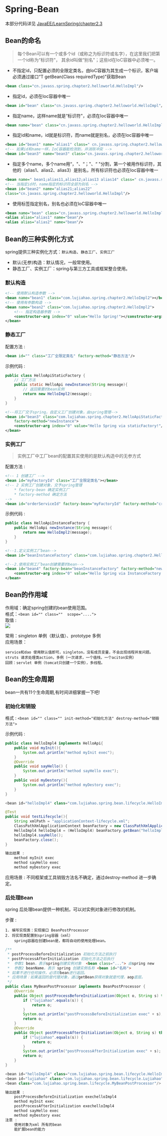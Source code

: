 # Spring-Bean
本部分代码详见 [JavaEE/LearnSpring/chapter2.3](https://github.com/chiahaolu/JavaEE)
## Bean的命名
> 每个Bean可以有一个或多个id（或称之为标识符或名字），在这里我们把第一个id称为“标识符"，
> 其余id叫做“别名"；这些id在IoC容器中必须唯一。

- 不指定id，只配置必须的全限定类名，由IoC容器为其生成一个标识，客户端必须通过接口“T getBean(Class<T> requiredType)"获取Bean
```xml
<bean class="cn.javass.spring.chapter2.helloworld.HelloImpl"/>
```    
- 指定id，必须在Ioc容器中唯一
```xml
<bean id="bean" class="cn.javass.spring.chapter2.helloworld.HelloImpl"/>
```
- 指定name，这样name就是“标识符"，必须在Ioc容器中唯一
```xml
<bean name="bean" class="cn.javass.spring.chapter2.helloworld.HelloImpl"/>
```
- 指定id和name，id就是标识符，而name就是别名，必须在Ioc容器中唯一
```xml
<bean id="bean1" name="alias1" class=" cn.javass.spring.chapter2.helloworld.HelloImpl"/>  
<!-- 如果id和name一样，IoC容器能检测到，并消除冲突 -->  
<bean id="bean3" name="bean3" class="cn.javass.spring.chapter2.helloworld.HelloImpl"/> 
```
- 指定多个name，多个name用“，"、“；"、“ "分割，第一个被用作标识符，其他的（alias1、alias2、alias3）是别名，所有标识符也必须在Ioc容器中唯一
```xml
<bean name=" bean1;alias11,alias12;alias13 alias14" class=" cn.javass.spring.chapter2.helloworld.HelloImpl"/>  
<!-- 当指定id时，name指定的标识符全部为别名 -->  
<bean id="bean2" name="alias21;alias22"  
class="cn.javass.spring.chapter2.helloworld.HelloImpl"/> 
```
- 使用<alias>标签指定别名，别名也必须在IoC容器中唯一
```xml
<bean name="bean" class="cn.javass.spring.chapter2.helloworld.HelloImpl"/>  
<alias alias="alias1" name="bean"/>  
<alias alias="alias2" name="bean"/> 
```

## Bean的三种实例化方式
spring提供三种实例化方式：`默认构造`、`静态工厂`、`实例工厂`
- 默认(无参)构造：默认情况，一般常使用。
- 静态工厂、实例工厂：spring与第三方工具或框架整合使用。

### 默认构造
```xml
<!-- 使用默认构造参数 -->
<bean name="bean1" class="com.lujiahao.spring.chapter2.HelloImpl2"></bean>
<!-- 使用有参数构造 -->
<bean name="bean2" class="com.lujiahao.spring.chapter2.HelloImpl2">
    <!-- 指定构造器参数 -->
    <constructor-arg index="0" value="Hello Spring!"></constructor-arg>
</bean>
```
### 静态工厂
配置方法 :
```xml
<bean id="" class="工厂全限定类名" factory-method="静态方法"/>
```
示例代码 :
```Java
public class HelloApiStaticFactory {
    // 工厂方法
    public static HelloApi newInstance(String message){
        // 返回需要的bean实例
        return new HelloImpl2(message);
    }
}
```
```xml
<!--将工厂交于spring，自定义工厂创建对象，由spring管理-->
<bean id="bean3" class="com.lujiahao.spring.chapter2.HelloApiStaticFactory" 
    factory-method="newInstance">
    <constructor-arg index="0" value="Hello Spring via staticFactory!"/>
</bean>
```

### 实例工厂
> 实例工厂中工厂bean的配置其实使用的是默认构造中的无参方式

配置方法 :
```xml
<!-- 1 创建工厂 -->
<bean id="myFactoryId" class="工厂全限定类名"></bean>
<!-- 2 实例工厂创建对象，交予spring管理 
    * factory-bean 确定实例工厂
    * factory-method 确定方法
-->
<bean id="orderServiceId" factory-bean="myFactoryId" factory-method="createService"></bean>
```
示例代码 :
```Java
public class HelloApiInstanceFactory {
    public HelloApi newInstance(String message){
        return new HelloImpl2(message);
    }
}
```
```xml
<!--1.定义实例工厂bean-->
<bean id="beanInstanceFactory" class="com.lujiahao.spring.chapter2.HelloApiInstanceFactory"/>

<!--2.使用实例工厂bean创建需要的bean-->
<bean id="bean4" factory-bean="beanInstanceFactory" factory-method="newInstance">
    <constructor-arg index="0" value="Hello Spring via InstanceFactory!"/>
</bean>
```

## Bean的作用域
作用域：确定spring创建的bean使用范围。<br/>
格式：`<bean id="" class=""  scope="....">`<br/>
取值 :<br/>
![](../img/bean_scope.jpg)

常用：singleton 单例（默认值）、prototype 多例<br/>
应用场景：
	
	service和dao 使用默认值即可，singleton，没有成员变量，不会出现线程并发问题。
	struts 请求处理类action，多例（一次请求，一个值栈，一个aciton实例）
	回顾：servlet 单例（tomcat只创建一个实例），多线程。

## Bean的生命周期
bean一共有11个生命周期,有时间详细掌握一下吧!
### 初始化和销毁
格式 : `<bean id="" class="" init-method="初始化方法" destroy-method="销毁方法">`

示例代码 :
```java
public class HelloImpl4 implements HelloApi{
    public void myInit(){
        System.out.println("method myInit exec");
    }
    @Override
    public void sayHello() {
        System.out.println("method sayHello exec");
    }
    public void myDestory(){
        System.out.println("method myDestory exec");
    }
}

<bean id="helloImpl4" class="com.lujiahao.spring.bean.lifecycle.HelloImpl4" init-method="myInit" destroy-method="myDestory"/>

@Test
public void testLifecycle(){
    String xmlPath = "applicationContext-lifecycle.xml";
    ClassPathXmlApplicationContext beanFactory = new ClassPathXmlApplicationContext(xmlPath);
    HelloImpl4 helloImpl4 = (HelloImpl4) beanFactory.getBean("helloImpl4");
    helloImpl4.sayHello();
    beanFactory.close();
}

输出结果 : 
    method myInit exec
    method sayHello exec
    method myDestory exec
```
应用场景 : 不同框架或工具销毁方法名不确定，通过destroy-method 进一步确定。

### 后处理Bean
spring 后处理bean提供一种机制，可以对实例对象进行修改的机制。

步骤 : 
    
    1. 编写实现类：实现接口 BeanPostProcessor
	2. 将实现类配置到spring容器（xml）
		spring容器在创建bean是，都将自动的使用处理bean。
```java
/**
 * postProcessBeforeInitialization 初始化方法之前执行
 * postProcessAfterInitialization 初始化方法之后执行
 * 	参数1 bean，表示spring创建实例对象  <bean class="..."> 由spring new
 * 	参数2 beanName，表示 spring 创建实例名称 <bean id="名称">
 * 如果不进行任何操作，必须将bean进行返回。
 * 应用场景：如果返回的是代理对象，通过getBean获得对象就是代理，aop底层。
 */
public class MyBeanPostProcessor implements BeanPostProcessor {
    @Override
    public Object postProcessBeforeInitialization(Object o, String s) throws BeansException {
        if ("lujiahao".equals(s)) {
            return o;
        }
        System.out.println("postProcessBeforeInitialization exec" + s);
        return o;
    }
    @Override
    public Object postProcessAfterInitialization(Object o, String s) throws BeansException {
        if ("lujiahao".equals(s)) {
            return o;
        }
        System.out.println("postProcessAfterInitialization exec" + s);
        return o;
    }
}

<bean id="helloImpl4" class="com.lujiahao.spring.bean.lifecycle.HelloImpl4" init-method="myInit" destroy-method="myDestory"/>
<bean id="lujiahao" class="com.lujiahao.spring.bean.lifecycle.Lujiahao"/>
<bean class="com.lujiahao.spring.bean.lifecycle.MyBeanPostProcessor"/>

输出结果 : 
    postProcessBeforeInitialization exechelloImpl4
    method myInit exec
    postProcessAfterInitialization exechelloImpl4
    method sayHello exec
    method myDestory exec
注意 : 
    使用对象为xml 所有的bean
    能扩展bean的能力
```
